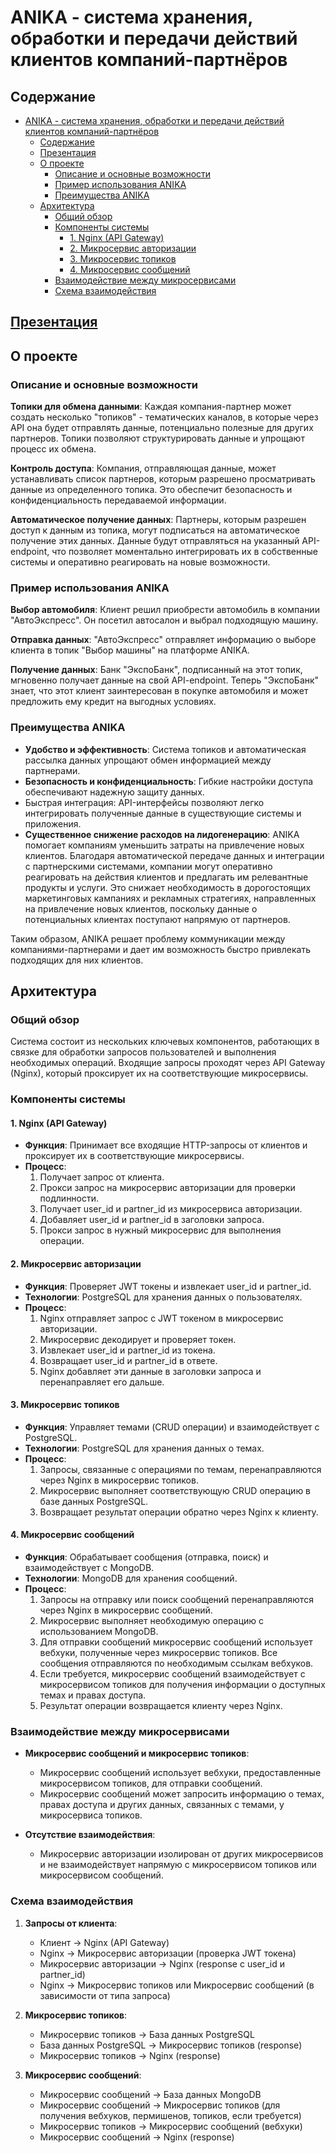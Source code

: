 # ANIKA - система хранения, обработки и передачи действий клиентов компаний-партнёров

## Содержание

- [ANIKA - система хранения, обработки и передачи действий клиентов компаний-партнёров](#anika---система-хранения-обработки-и-передачи-действий-клиентов-компаний-партнёров)
  - [Содержание](#содержание)
  - [Презентация](#презентация)
  - [О проекте](#о-проекте)
    - [Описание и основные возможности](#описание-и-основные-возможности)
    - [Пример использования ANIKA](#пример-использования-anika)
    - [Преимущества ANIKA](#преимущества-anika)
  - [Архитектура](#архитектура)
    - [Общий обзор](#общий-обзор)
    - [Компоненты системы](#компоненты-системы)
      - [1. Nginx (API Gateway)](#1-nginx-api-gateway)
      - [2. Микросервис авторизации](#2-микросервис-авторизации)
      - [3. Микросервис топиков](#3-микросервис-топиков)
      - [4. Микросервис сообщений](#4-микросервис-сообщений)
    - [Взаимодействие между микросервисами](#взаимодействие-между-микросервисами)
    - [Схема взаимодействия](#схема-взаимодействия)
  
## [Презентация](/Анимулички%20(Презентация).pptx)

## О проекте

### Описание и основные возможности

**Топики для обмена данными**:
Каждая компания-партнер может создать несколько "топиков" - тематических каналов, в которые через API она будет отправлять данные, потенциально полезные для других партнеров. Топики позволяют структурировать данные и упрощают процесс их обмена.

**Контроль доступа**:
Компания, отправляющая данные, может устанавливать список партнеров, которым разрешено просматривать данные из определенного топика. Это обеспечит безопасность и конфиденциальность передаваемой информации.

**Автоматическое получение данных**:
Партнеры, которым разрешен доступ к данным из топика, могут подписаться на автоматическое получение этих данных. Данные будут отправляться на указанный API-endpoint, что позволяет моментально интегрировать их в собственные системы и оперативно реагировать на новые возможности.

### Пример использования ANIKA

**Выбор автомобиля**:
Клиент решил приобрести автомобиль в компании "АвтоЭкспресс". Он посетил автосалон и выбрал подходящую машину.

**Отправка данных**:
"АвтоЭкспресс" отправляет информацию о выборе клиента в топик "Выбор машины" на платформе ANIKA.

**Получение данных**:
Банк "ЭкспоБанк", подписанный на этот топик, мгновенно получает данные на свой API-endpoint. Теперь "ЭкспоБанк" знает, что этот клиент заинтересован в покупке автомобиля и может предложить ему кредит на выгодных условиях.

### Преимущества ANIKA

- **Удобство и эффективность**: Система топиков и автоматическая рассылка данных упрощают обмен информацией между партнерами.
- **Безопасность и конфиденциальность**: Гибкие настройки доступа обеспечивают надежную защиту данных.
- Быстрая интеграция: API-интерфейсы позволяют легко интегрировать полученные данные в существующие системы и приложения.
- **Существенное снижение расходов на лидогенерацию**: ANIKA помогает компаниям уменьшить затраты на привлечение новых клиентов. Благодаря автоматической передаче данных и интеграции с партнерскими системами, компании могут оперативно реагировать на действия клиентов и предлагать им релевантные продукты и услуги. Это снижает необходимость в дорогостоящих маркетинговых кампаниях и рекламных стратегиях, направленных на привлечение новых клиентов, поскольку данные о потенциальных клиентах поступают напрямую от партнеров.

Таким образом, ANIKA решает проблему коммуникации между компаниями-партнерами и дает им возможность быстро привлекать подходящих для них клиентов.

## Архитектура

### Общий обзор

Система состоит из нескольких ключевых компонентов, работающих в связке для обработки запросов пользователей и выполнения необходимых операций. Входящие запросы проходят через API Gateway (Nginx), который проксирует их на соответствующие микросервисы.

### Компоненты системы

#### 1. Nginx (API Gateway)

- **Функция**: Принимает все входящие HTTP-запросы от клиентов и проксирует их в соответствующие микросервисы.
- **Процесс**:
  1. Получает запрос от клиента.
  2. Прокси запрос на микросервис авторизации для проверки подлинности.
  3. Получает user_id и partner_id из микросервиса авторизации.
  4. Добавляет user_id и partner_id в заголовки запроса.
  5. Прокси запрос в нужный микросервис для выполнения операции.

#### 2. Микросервис авторизации

- **Функция**: Проверяет JWT токены и извлекает user_id и partner_id.
- **Технологии**: PostgreSQL для хранения данных о пользователях.
- **Процесс**:
  1. Nginx отправляет запрос с JWT токеном в микросервис авторизации.
  2. Микросервис декодирует и проверяет токен.
  3. Извлекает user_id и partner_id из токена.
  4. Возвращает user_id и partner_id в ответе.
  5. Nginx добавляет эти данные в заголовки запроса и перенаправляет его дальше.

#### 3. Микросервис топиков

- **Функция**: Управляет темами (CRUD операции) и взаимодействует с PostgreSQL.
- **Технологии**: PostgreSQL для хранения данных о темах.
- **Процесс**:
  1. Запросы, связанные с операциями по темам, перенаправляются через Nginx в микросервис топиков.
  2. Микросервис выполняет соответствующую CRUD операцию в базе данных PostgreSQL.
  3. Возвращает результат операции обратно через Nginx к клиенту.

#### 4. Микросервис сообщений

- **Функция**: Обрабатывает сообщения (отправка, поиск) и взаимодействует с MongoDB.
- **Технологии**: MongoDB для хранения сообщений.
- **Процесс**:
  1. Запросы на отправку или поиск сообщений перенаправляются через Nginx в микросервис сообщений.
  2. Микросервис выполняет необходимую операцию с использованием MongoDB.
  3. Для отправки сообщений микросервис сообщений использует вебхуки, полученные через микросервис топиков. Все сообщения отправляются по необходимым ссылкам вебхуков.
  4. Если требуется, микросервис сообщений взаимодействует с микросервисом топиков для получения информации о доступных темах и правах доступа.
  5. Результат операции возвращается клиенту через Nginx.

### Взаимодействие между микросервисами

- **Микросервис сообщений и микросервис топиков**:
  - Микросервис сообщений использует вебхуки, предоставленные микросервисом топиков, для отправки сообщений.
  - Микросервис сообщений может запросить информацию о темах, правах доступа и других данных, связанных с темами, у микросервиса топиков.
  
- **Отсутствие взаимодействия**:
  - Микросервис авторизации изолирован от других микросервисов и не взаимодействует напрямую с микросервисом топиков или микросервисом сообщений.

### Схема взаимодействия

1. **Запросы от клиента**:
   - Клиент → Nginx (API Gateway)
   - Nginx → Микросервис авторизации (проверка JWT токена)
   - Микросервис авторизации → Nginx (response с user_id и partner_id)
   - Nginx → Микросервис топиков или Микросервис сообщений (в зависимости от типа запроса)

2. **Микросервис топиков**:
   - Микросервис топиков → База данных PostgreSQL
   - База данных PostgreSQL → Микросервис топиков (response)
   - Микросервис топиков → Nginx (response)

3. **Микросервис сообщений**:
   - Микросервис сообщений → База данных MongoDB
   - Микросервис сообщений → Микросервис топиков (для получения вебхуков, пермишенов, топиков, если требуется)
   - Микросервис топиков → Микросервис сообщений (вебхуки)
   - Микросервис сообщений → Nginx (response)